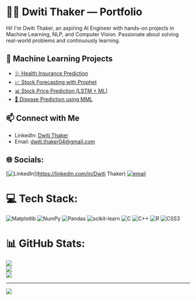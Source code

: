 # 👩‍💻 Dwiti Thaker — Portfolio

Hi! I'm Dwiti Thaker, an aspiring AI Engineer with hands-on projects in Machine Learning, NLP, and Computer Vision. Passionate about solving real-world problems and continuously learning.

## 🚀 Machine Learning Projects
- [🩺 Health Insurance Prediction](https://github.com/DwitiThaker/health_insurance_prediction)
- [📈 Stock Forecasting with Prophet](https://github.com/DwitiThaker/stock_forecasting_prophet)
- [📊 Stock Price Prediction (LSTM + ML)](https://github.com/DwitiThaker/stock_price_prediction_ml_lstm)
- [🦠 Disease Prediction using MML](https://github.com/DwitiThaker/disease_prediction_mml)


## 📫 Connect with Me
- LinkedIn: [Dwiti Thaker](https://www.linkedin.com/in/dwiti-thaker-a36358236/)
- Email: dwiti.thaker04@gmail.com



## 🌐 Socials:
[![LinkedIn](https://img.shields.io/badge/LinkedIn-%230077B5.svg?logo=linkedin&logoColor=white)](https://linkedin.com/in/Dwiti Thaker) [![email](https://img.shields.io/badge/Email-D14836?logo=gmail&logoColor=white)](mailto:dwiti.thaker04@gmail.com ) 

# 💻 Tech Stack:
![Matplotlib](https://img.shields.io/badge/Matplotlib-%23ffffff.svg?style=for-the-badge&logo=Matplotlib&logoColor=black) ![NumPy](https://img.shields.io/badge/numpy-%23013243.svg?style=for-the-badge&logo=numpy&logoColor=white) ![Pandas](https://img.shields.io/badge/pandas-%23150458.svg?style=for-the-badge&logo=pandas&logoColor=white) ![scikit-learn](https://img.shields.io/badge/scikit--learn-%23F7931E.svg?style=for-the-badge&logo=scikit-learn&logoColor=white) ![C](https://img.shields.io/badge/c-%2300599C.svg?style=for-the-badge&logo=c&logoColor=white) ![C++](https://img.shields.io/badge/c++-%2300599C.svg?style=for-the-badge&logo=c%2B%2B&logoColor=white) ![R](https://img.shields.io/badge/r-%23276DC3.svg?style=for-the-badge&logo=r&logoColor=white) ![CSS3](https://img.shields.io/badge/css3-%231572B6.svg?style=for-the-badge&logo=css3&logoColor=white)
# 📊 GitHub Stats:
![](https://github-readme-stats.vercel.app/api?username=DwitiThaker&theme=transparent&hide_border=false&include_all_commits=false&count_private=false)<br/>
![](https://nirzak-streak-stats.vercel.app/?user=DwitiThaker&theme=transparent&hide_border=false)<br/>
![](https://github-readme-stats.vercel.app/api/top-langs/?username=DwitiThaker&theme=transparent&hide_border=false&include_all_commits=false&count_private=false&layout=compact)

---
[![](https://visitcount.itsvg.in/api?id=DwitiThaker&icon=2&color=0)](https://visitcount.itsvg.in)

<!-- Proudly created with GPRM ( https://gprm.itsvg.in ) -->



<!--
**DwitiThaker/DwitiThaker** is a ✨ _special_ ✨ repository because its `README.md` (this file) appears on your GitHub profile.

Here are some ideas to get you started:

- 🔭 I’m currently working on ...
- 🌱 I’m currently learning ...
- 👯 I’m looking to collaborate on ...
- 🤔 I’m looking for help with ...
- 💬 Ask me about ...
- 📫 How to reach me: ...
- 😄 Pronouns: ...
- ⚡ Fun fact: ...
-->

